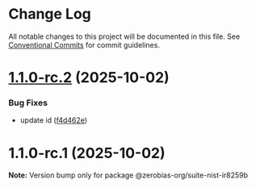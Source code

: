 # Change Log

All notable changes to this project will be documented in this file.
See [Conventional Commits](https://conventionalcommits.org) for commit guidelines.

# [1.1.0-rc.2](https://github.com/zerobias-org/suite/compare/@zerobias-org/suite-nist-ir8259b@1.1.0-rc.1...@zerobias-org/suite-nist-ir8259b@1.1.0-rc.2) (2025-10-02)


### Bug Fixes

* update id ([f4d462e](https://github.com/zerobias-org/suite/commit/f4d462ed11df4549c7e5b198d7627df2a3833b88))





# 1.1.0-rc.1 (2025-10-02)

**Note:** Version bump only for package @zerobias-org/suite-nist-ir8259b
